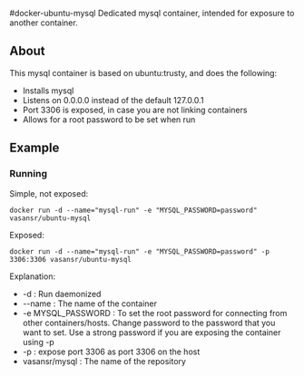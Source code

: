 #docker-ubuntu-mysql
Dedicated mysql container, intended for exposure to another container.
 
## About

This mysql container is based on ubuntu:trusty, and does the following:

* Installs mysql
* Listens on 0.0.0.0 instead of the default 127.0.0.1
* Port 3306 is exposed, in case you are not linking containers
* Allows for a root password to be set when run

## Example

### Running

Simple, not exposed:

```shell
docker run -d --name="mysql-run" -e "MYSQL_PASSWORD=password" vasansr/ubuntu-mysql
```
Exposed: 
```shell
docker run -d --name="mysql-run" -e "MYSQL_PASSWORD=password" -p 3306:3306 vasansr/ubuntu-mysql
```

Explanation:

* -d : Run daemonized
* --name : The name of the container
* -e MYSQL_PASSWORD : To set the root password for connecting from other containers/hosts. Change password to the password that you want to set. Use a strong password if you are exposing the container using -p
* -p : expose port 3306 as port 3306 on the host
* vasansr/mysql : The name of the repository	

